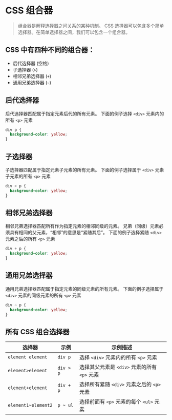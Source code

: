 # CSS 组合器
> 组合器是解释选择器之间关系的某种机制。
> CSS 选择器可以包含多个简单选择器。在简单选择器之间，我们可以包含一个组合器。

## CSS 中有四种不同的组合器：
- 后代选择器 (空格)
- 子选择器 (`>`)
- 相邻兄弟选择器 (`+`)
- 通用兄弟选择器 (`~`)

## 后代选择器
后代选择器匹配属于指定元素后代的所有元素。
下面的例子选择 `<div>` 元素内的所有 `<p>` 元素
```css
div p {
  background-color: yellow;
}
```

## 子选择器
子选择器匹配属于指定元素子元素的所有元素。
下面的例子选择属于 `<div>` 元素子元素的所有 `<p>` 元素
```css
div > p {
  background-color: yellow;
}
```

## 相邻兄弟选择器
相邻兄弟选择器匹配所有作为指定元素的相邻同级的元素。
兄弟（同级）元素必须具有相同的父元素，“相邻”的意思是“紧随其后”。
下面的例子选择紧随 `<div>` 元素之后的所有 `<p>` 元素
```css
div + p {
  background-color: yellow;
}
```
## 通用兄弟选择器
通用兄弟选择器匹配属于指定元素的同级元素的所有元素。
下面的例子选择属于 `<div>` 元素的同级元素的所有 `<p>` 元素
```css
div ~ p {
  background-color: yellow;
}
```

## 所有 CSS 组合选择器
选择器|示例|示例描述
-|-|-
`element element`|`div p`|选择 `<div>` 元素内的所有 `<p>` 元素
`element>element`|	`div > p`|	选择其父元素是 `<div>` 元素的所有 `<p>` 元素
`element+element`|`div + p`|选择所有紧随 `<div>` 元素之后的 `<p>` 元素
`element1~element2`|`p ~ ul`|选择前面有 `<p>` 元素的每个 `<ul>` 元素

